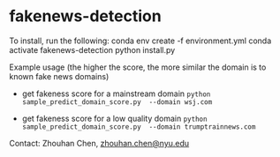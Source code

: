 # fakenews-detection

To install, run the following:
conda env create -f environment.yml
conda activate fakenews-detection
python install.py


Example usage (the higher the score, the more similar the domain is to known fake news domains)

- get fakeness score for a mainstream domain 
`python sample_predict_domain_score.py  --domain wsj.com`

- get fakeness score for a low quality domain 
`python sample_predict_domain_score.py  --domain trumptrainnews.com`


Contact: Zhouhan Chen, zhouhan.chen@nyu.edu

	
